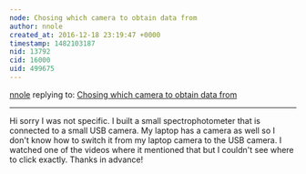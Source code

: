 ```yaml
---
node: Chosing which camera to obtain data from
author: nnole
created_at: 2016-12-18 23:19:47 +0000
timestamp: 1482103187
nid: 13792
cid: 16000
uid: 499675
---
```




[nnole](../profile/nnole) replying to: [Chosing which camera to obtain data from](../notes/nnole/12-18-2016/chosing-which-camera-to-obtain-data-from)

----
Hi sorry I was not specific. I built a small spectrophotometer that is connected to a small USB camera. My laptop has a camera as well so I don't know how to switch it from my laptop camera to the USB camera. I watched one of the videos where it mentioned that but I couldn't see where to click exactly.
Thanks in advance!